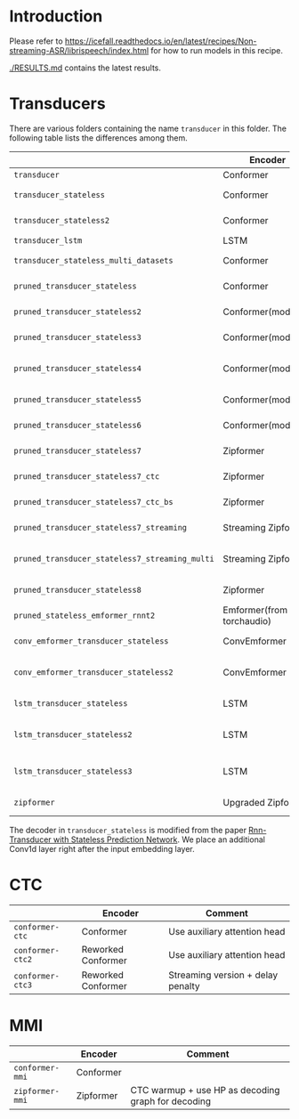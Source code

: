 # Introduction

Please refer to <https://icefall.readthedocs.io/en/latest/recipes/Non-streaming-ASR/librispeech/index.html> for how to run models in this recipe.

[./RESULTS.md](./RESULTS.md) contains the latest results.

# Transducers

There are various folders containing the name `transducer` in this folder.
The following table lists the differences among them.

|                                       | Encoder             | Decoder            | Comment                                           |
|---------------------------------------|---------------------|--------------------|---------------------------------------------------|
| `transducer`                          | Conformer           | LSTM               |                                                   |
| `transducer_stateless`                | Conformer           | Embedding + Conv1d | Using optimized_transducer from computing RNN-T loss  |
| `transducer_stateless2`               | Conformer           | Embedding + Conv1d | Using torchaudio for computing RNN-T loss             |
| `transducer_lstm`                     | LSTM                | LSTM               |                                                   |
| `transducer_stateless_multi_datasets` | Conformer           | Embedding + Conv1d | Using data from GigaSpeech as extra training data |
| `pruned_transducer_stateless`         | Conformer           | Embedding + Conv1d | Using k2 pruned RNN-T loss                        |
| `pruned_transducer_stateless2`        | Conformer(modified) | Embedding + Conv1d | Using k2 pruned RNN-T loss                        |
| `pruned_transducer_stateless3`        | Conformer(modified) | Embedding + Conv1d | Using k2 pruned RNN-T loss + using GigaSpeech as extra training data |
| `pruned_transducer_stateless4`        | Conformer(modified) | Embedding + Conv1d | same as pruned_transducer_stateless2 + save averaged models periodically during training + delay penalty |
| `pruned_transducer_stateless5`        | Conformer(modified) | Embedding + Conv1d | same as pruned_transducer_stateless4 + more layers + random combiner|
| `pruned_transducer_stateless6`        | Conformer(modified) | Embedding + Conv1d | same as pruned_transducer_stateless4 + distillation with hubert|
| `pruned_transducer_stateless7`        | Zipformer | Embedding + Conv1d | First experiment with Zipformer from Dan|
| `pruned_transducer_stateless7_ctc`    | Zipformer | Embedding + Conv1d | Same as pruned_transducer_stateless7, but with extra CTC head|
| `pruned_transducer_stateless7_ctc_bs` | Zipformer | Embedding + Conv1d | pruned_transducer_stateless7_ctc + blank skip |
| `pruned_transducer_stateless7_streaming` | Streaming Zipformer | Embedding + Conv1d | streaming version of pruned_transducer_stateless7 |
| `pruned_transducer_stateless7_streaming_multi` | Streaming Zipformer | Embedding + Conv1d | same as pruned_transducer_stateless7_streaming, trained on LibriSpeech + GigaSpeech  |
| `pruned_transducer_stateless8`        | Zipformer | Embedding + Conv1d | Same as pruned_transducer_stateless7, but using extra data from GigaSpeech|
| `pruned_stateless_emformer_rnnt2`     | Emformer(from torchaudio) | Embedding + Conv1d | Using Emformer from torchaudio for streaming ASR|
| `conv_emformer_transducer_stateless`  | ConvEmformer | Embedding + Conv1d | Using ConvEmformer for streaming ASR + mechanisms in reworked model |
| `conv_emformer_transducer_stateless2` | ConvEmformer | Embedding + Conv1d | Using ConvEmformer with simplified memory for streaming ASR + mechanisms in reworked model |
| `lstm_transducer_stateless`           | LSTM | Embedding + Conv1d | Using LSTM with mechanisms in reworked model |
| `lstm_transducer_stateless2`          | LSTM | Embedding + Conv1d | Using LSTM with mechanisms in reworked model + gigaspeech (multi-dataset setup) |
| `lstm_transducer_stateless3`          | LSTM | Embedding + Conv1d | Using LSTM with mechanisms in reworked model + gradient filter + delay penalty |
| `zipformer`                           | Upgraded Zipformer | Embedding + Conv1d | The latest recipe |

The decoder in `transducer_stateless` is modified from the paper
[Rnn-Transducer with Stateless Prediction Network](https://ieeexplore.ieee.org/document/9054419/).
We place an additional Conv1d layer right after the input embedding layer.

# CTC

|                              | Encoder            | Comment                      |
|------------------------------|--------------------|------------------------------|
| `conformer-ctc`              | Conformer          | Use auxiliary attention head |
| `conformer-ctc2`             | Reworked Conformer | Use auxiliary attention head |
| `conformer-ctc3`             | Reworked Conformer | Streaming version + delay penalty |

# MMI

|                              | Encoder   | Comment                                           |
|------------------------------|-----------|---------------------------------------------------|
| `conformer-mmi`              | Conformer |                                                   |
| `zipformer-mmi`              | Zipformer | CTC warmup + use HP as decoding graph for decoding |
